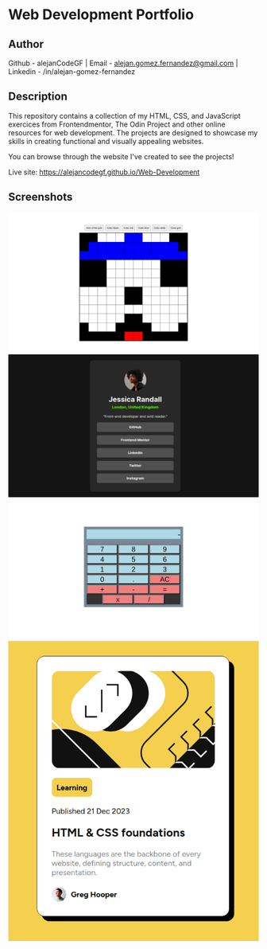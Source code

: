 # Web Development Portfolio

## Author

Github - alejanCodeGF |
Email - alejan.gomez.fernandez@gmail.com |
Linkedin - /in/alejan-gomez-fernandez

## Description

This repository contains a collection of my HTML, CSS, and JavaScript exercices from Frontendmentor, The Odin Project and other online resources for web development.
The projects are designed to showcase my skills in creating functional and visually appealing websites.

You can browse through the website I've created to see the projects!

Live site: https://alejancodegf.github.io/Web-Development

## Screenshots

![alt text](assets/Etch_a_Sketch_photo.png)
![alt text](assets/social_photo.png)
![alt text](assets/Calculator_photo.png)
![alt text](assets/blog_photo.png)

